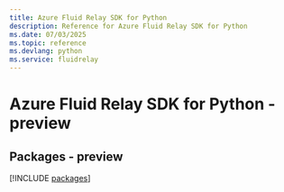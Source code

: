 ```yaml
---
title: Azure Fluid Relay SDK for Python
description: Reference for Azure Fluid Relay SDK for Python
ms.date: 07/03/2025
ms.topic: reference
ms.devlang: python
ms.service: fluidrelay
---
```

# Azure Fluid Relay SDK for Python - preview
## Packages - preview
[!INCLUDE [packages](fluid-relay-index.md)]